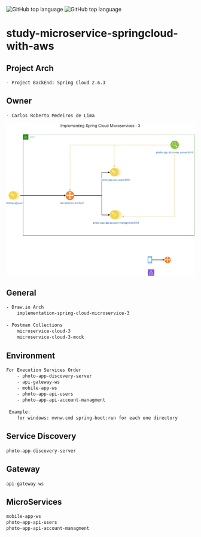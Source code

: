 ![GitHub top language](https://img.shields.io/badge/SPRING%20BOOT-2.6.4-brightgreen)
![GitHub top language](https://img.shields.io/badge/APP-RELEASE-1.0.0-blue)
# study-microservice-springcloud-with-aws

## Project Arch
	- Project BackEnd: Spring Cloud 2.6.3
	
## Owner
	- Carlos Roberto Medeiros de Lima
	
<p align="center">
  <img src= "https://github.com/CarlosRobertoMedeiros/study-microservice-springcloud-3/blob/master/draw-io/implementation-spring-cloud-microservice-3.png" />
</p>

## General
	
	- Draw.io Arch
		implementation-spring-cloud-microservice-3
	
	- Postman Collections
		microservice-cloud-3
		microservice-cloud-3-mock

## Environment
	For Execution Services Order
		- photo-app-discovery-server
		- api-gateway-ws
		- mobile-app-ws
		- photo-app-api-users
		- photo-app-api-account-managment
		
	 Example: 
		for windows: mvnw.cmd spring-boot:run for each one directory

## Service Discovery
	photo-app-discovery-server

## Gateway
	api-gateway-ws
	
## MicroServices
	mobile-app-ws
	photo-app-api-users
	photo-app-api-account-managment
	
	
	
